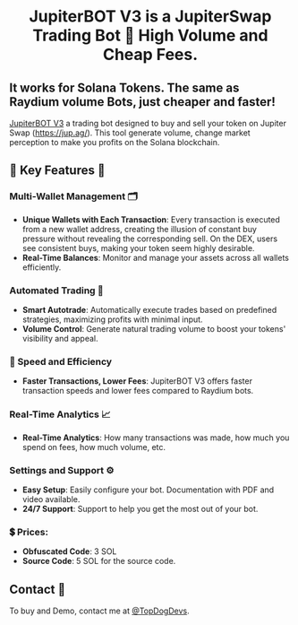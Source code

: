 <h1  align="center">JupiterBOT V3 is a JupiterSwap Trading Bot 🚀 High Volume and Cheap Fees.</h1>

<h2>It works for Solana Tokens. The same as Raydium volume Bots, just cheaper and faster!</h2>

[JupiterBOT V3](https://medium.com/@zengo.q7/jupiter-volume-bot-jupiterbot-v3-82aed488c65e) a trading bot designed to buy and sell your token on Jupiter Swap (https://jup.ag/). This tool generate volume, change market perception to make you profits on the Solana blockchain.


## 🌟 Key Features 🌟

### Multi-Wallet Management 🗂️

- **Unique Wallets with Each Transaction**: Every transaction is executed from a new wallet address, creating the illusion of constant buy pressure without revealing the corresponding sell. On the DEX, users see consistent buys, making your token seem highly desirable.
- **Real-Time Balances**: Monitor and manage your assets across all wallets efficiently.

### Automated Trading 🤖

- **Smart Autotrade**: Automatically execute trades based on predefined strategies, maximizing profits with minimal input.
- **Volume Control**: Generate natural trading volume to boost your tokens' visibility and appeal.

### 🚀 Speed and Efficiency

- **Faster Transactions, Lower Fees**: JupiterBOT V3 offers faster transaction speeds and lower fees compared to Raydium bots.

### Real-Time Analytics 📈

- **Real-Time Analytics**: How many transactions was made, how much you spend on fees, how much volume, etc.

### Settings and Support ⚙️

- **Easy Setup**: Easily configure your bot. Documentation with PDF and video available.
- **24/7 Support**: Support to help you get the most out of your bot.

### 💲 Prices:

- **Obfuscated Code**: 3 SOL
- **Source Code**: 5 SOL for the source code.

## Contact 🏁
To buy and Demo, contact me at [@TopDogDevs](https://t.me/TopDogDevs).

